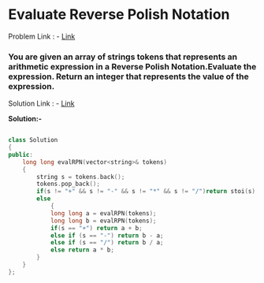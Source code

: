 # Evaluate Reverse Polish Notation 

Problem Link : - [Link](https://leetcode.com/problems/evaluate-reverse-polish-notation/)

<h3>
You are given an array of strings tokens that represents an arithmetic expression in a Reverse Polish Notation.Evaluate the expression. Return an integer that represents the value of the expression.
</h3>

Solution Link : - [Link](https://leetcode.com/problems/evaluate-reverse-polish-notation/submissions/869874042/)

**Solution:-**
```C++

class Solution
{
public:
    long long evalRPN(vector<string>& tokens) 
    {
        string s = tokens.back();
        tokens.pop_back();
        if(s != "+" && s != "-" && s != "*" && s != "/")return stoi(s);
        else 
            {
            long long a = evalRPN(tokens);
            long long b = evalRPN(tokens);
            if(s == "+") return a + b;
            else if (s == "-") return b - a;
            else if (s == "/") return b / a;
            else return a * b;
        }
    }
};

```
